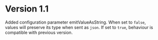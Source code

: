 # Version 1.1
Added configuration parameter emitValueAsString. When set to `false`, values will preserve its type when sent as `json`. If set to `true`, behaviour is compatible with previous version.